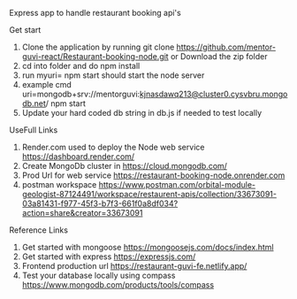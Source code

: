 Express app to handle restaurant booking api's

Get start
1. Clone the application by running git clone https://github.com/mentor-guvi-react/Restaurant-booking-node.git or Download the zip folder
2. cd into folder and do npm install
3. run myuri=<mongodburl> npm start should start the node server
4. example cmd  uri=mongodb+srv://mentorguvi:kjnasdawq213@cluster0.cysvbru.mongodb.net/ npm start
5. Update your hard coded db string in db.js if needed to test locally

UseFull Links
1. Render.com used to deploy the Node web service https://dashboard.render.com/
2. Create MongoDb cluster in https://cloud.mongodb.com/
3. Prod Url for web service https://restaurant-booking-node.onrender.com
4. postman workspace https://www.postman.com/orbital-module-geologist-87124491/workspace/restaurent-apis/collection/33673091-03a81431-f977-45f3-b7f3-661f0a8df034?action=share&creator=33673091

Reference Links 
1. Get started with mongoose https://mongoosejs.com/docs/index.html
2. Get started with express https://expressjs.com/
3. Frontend production url https://restaurant-guvi-fe.netlify.app/
4. Test your database locally using compass https://www.mongodb.com/products/tools/compass
   
